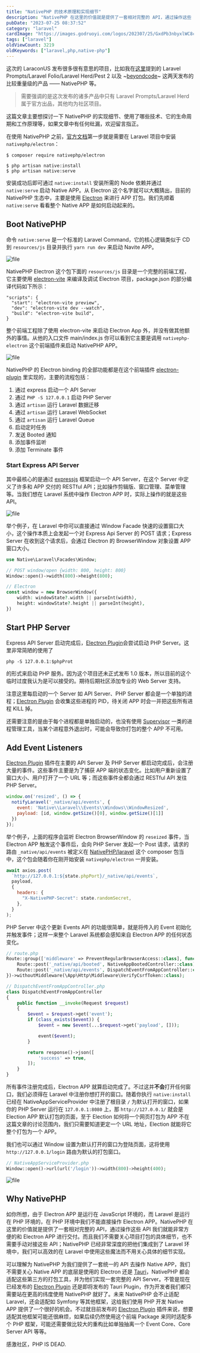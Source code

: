 ```yaml
---
title: "NativePHP 的技术原理和实现细节"
description: "NativePHP 在这里的价值就是提供了一套相对完整的 API，通过操作这些 API 我们就能非常方便的和 Electron APP 进行交付。而且我们不需要关心项目打包的具体细节，也不需要手动对接这些 API；NativePHP 已经非常深度的把他们集成到了 Laravel 环境中，我们可以高效的在 Laravel 中使用这些魔法而不用关心具体的细节实现。"
pubDate: "2023-07-25 08:37:52"
category: "laravel"
cardImage: "https://images.godruoyi.com/logos/202307/25/GxdPb3nbyxlWC8cEekUxTvsRVcVx1Sb9riEa4NNx.png"
tags: ["laravel"]
oldViewCount: 3219
oldKeywords: ["laravel,php,native-php"]
---
```


这次的 LaraconUS 发布很多很有意思的项目，比如我在[这里](https://twitter.com/godruoyi/status/1681875841603735552?s=20)提到的 Laravel Prompts/Laravel Folio/Laravel Herd/Pest 2 以及 ~[beyondcode](https://twitter.com/beyondcode)~ 这两天发布的比较重量级的产品 —— NativePHP 等。

> 需要强调的是这次发布的诸多产品中只有 Laravel Prompts/Laravel Herd 属于官方出品，其他均为社区项目。

这篇文章主要想探讨一下 NativePHP 的实现细节、使用了哪些技术、它的生命周期和工作原理等，如果文章中有任何纰漏，欢迎留言指正。

在使用 NativePHP 之前，[官方文档](https://nativephp.com/docs/1/getting-started/installation#installation)第一步就是需要在 Laravel 项目中安装 `nativephp/electron`：
```shell
$ composer require nativephp/electron

$ php artisan native:install
$ php artisan native:serve
```

安装成功后即可通过 `native:install` 安装所需的 Node 依赖并通过 `native:serve` 启动 Native APP。从 Electron 这个名字就可以大概猜出，目前的 NativePHP 生态中，主要是使用 [Electron](https://www.electronjs.org/) 来进行 APP 打包。我们先顺着 `native:serve` 看看整个 Native APP 是如何启动起来的。

## Boot NativePHP
命令 `native:serve` 是一个标准的 Laravel Command，它的核心逻辑类似于 CD 到 `resources/js` 目录并执行 `yarn run dev` 来启动 Navite APP。

![file](https://images.godruoyi.com/posts/202307/25/QsDfZUrldJsGwgarc2pNoStqHVmhMFMofOqoDDdX.png)

NativePHP Electron 这个包下面的 `resources/js` 目录是一个完整的前端工程，它主要使用 [electron-vite](https://electron-vite.org/) 来编译及调试 Electron 项目，package.json 的部分编译代码如下所示：
```
"scripts": {
  "start": "electron-vite preview",
  "dev": "electron-vite dev --watch",
  "build": "electron-vite build",
}
```

整个前端工程除了使用 electron-vite 来启动 Electron App 外，并没有做其他额外的事情。从他的入口文件 main/index.js 你可以看到它主要是调用 `nativephp-electron` 这个前端插件来启动 NativePHP APP。

![file](https://images.godruoyi.com/posts/202307/25/5Mtz5dZtBG07lIQqo2jzgb81wetJKloRxkpwwXTo.png)

NativePHP 的 Electron binding 的全部功能都是在这个前端插件 [electron-plugin](https://github.com/NativePHP/electron-plugin) 里实现的，主要的流程包括：

1. 通过 express 启动一个 API Server
2. 通过 `PHP -S 127.0.0.1` 启动 PHP Server
3. 通过 `artisan` 运行 Laravel 数据迁移
4. 通过 `artisan` 运行 Laravel WebSocket
5. 通过 `artisan` 运行 Laravel Queue
6. 启动定时任务
7. 发送 Booted 通知
8. 添加事件监听
9. 添加 Terminate 事件


### Start Express API Server

其中最核心的是通过 [expressjs](https://expressjs.com/) 框架启动一个 API Server，在这个 Server 中定义了许多和 APP 交付的 RESTful API；比如操作剪辑版、窗口管理、菜单管理等。当我们想在 Laravel 系统中操作 Electron APP 时，实际上操作的就是这些 API。


![file](https://images.godruoyi.com/posts/202307/25/fckOx54WOIfoGaFeSnAXaRtU7PlQRQPsgEfAbW4x.png)


举个例子，在 Laravel 中你可以直接通过 Window Facade 快速的设置窗口大小，这个操作本质上会发起一个对 Express Api Server 的 POST 请求；Express Server 在收到这个请求后，会通过 Electron 的 BrowserWindow 对象设置 APP 窗口大小。

```php
use Native\Laravel\Facades\Window;

// POST window/open {width: 800, height: 800}
Window::open()->width(800)->height(800);

// Electron
const window = new BrowserWindow({
    width: windowState?.width || parseInt(width),
    height: windowState?.height || parseInt(height),
})
```

## Start PHP Server

Express API Server 启动完成后，[Electron Plugin](https://github.com/NativePHP/electron-plugin)会尝试启动 PHP Server。这里非常简陋的使用了

```
php -S 127.0.0.1:$phpProt
``` 

的形式来启动 PHP 服务。因为这个项目还未正式发布 1.0 版本，所以目前的这个临时过度我认为是可以接受的。期待后期社区添加专业的 Web Server 支持。

注意这里每启动的一个 Server 如 API Server、PHP Server 都会是一个单独的进程；[Electron Plugin](https://github.com/NativePHP/electron-plugin) 会收集这些进程的 PID，待关闭 APP 时会一并把这些所有进程 KILL 掉。

还需要注意的是由于每个进程都是单独启动的，也没有使用 [Supervisor](http://supervisord.org/) 一类的进程管理工具，当某个进程意外退出时，可能会导致你打包的整个 APP 不可用。

## Add Event Listeners

[Electron Plugin](https://github.com/NativePHP/electron-plugin)  插件在主要的 API Server 及 PHP Server 都启动完成后，会注册大量的事件。这些事件主要是为了捕获 APP 端的状态变化。比如用户重新设置了窗口大小、用户打开了一个 URL 等；而这些事件全都会通过 RESTful API 发往 PHP Server。

```javascript
window.on('resized', () => {
  notifyLaravel('_native/api/events', {
    event: 'Native\\Laravel\\Events\\Windows\\WindowResized',
    payload: [id, window.getSize()[0], window.getSize()[1]]
  })
});
```

举个例子，上面的程序会监听 Electron BrowserWindow 的 `reseized` 事件，当 Electron APP 触发这个事件后，会向 PHP Server 发起一个 Post 请求，请求的路由 `_native/api/events` 被定义在 [NativePHP/laravel](https://github.com/NativePHP/laravel) 这个 composer 包当中，这个包会随着你在刚开始安装 `nativephp/electron` 一并安装。

```javascript
await axios.post(
  `http://127.0.0.1:${state.phpPort}/_native/api/events`,
  payload,
  {
    headers: {
      "X-NativePHP-Secret": state.randomSecret,
    },
  }
);
```

PHP Server 中这个更新 Events API 的功能很简单，就是将传入的 Event 初始化并触发事件；这样一来整个 Laravel 系统都会感知来自 Electron APP 的任何状态变化。

```php
// route.php
Route::group(['middleware' => PreventRegularBrowserAccess::class], function () {
    Route::post('_native/api/booted', NativeAppBootedController::class);
    Route::post('_native/api/events', DispatchEventFromAppController::class);
})->withoutMiddleware(\App\Http\Middleware\VerifyCsrfToken::class);

// DispatchEventFromAppController.php
class DispatchEventFromAppController
{
    public function __invoke(Request $request)
    {
        $event = $request->get('event');
        if (class_exists($event)) {
            $event = new $event(...$request->get('payload', []));

            event($event);
        }

        return response()->json([
            'success' => true,
        ]);
    }
}
```

所有事件注册完成后，Electron APP 就算启动完成了。不过这并**不会**打开任何窗口，我们必须得在 Laravel 中注册你想打开的窗口。随着你执行 `native:install` 已经在 NativeAppServiceProvider 中注册了根目录 `/` 为默认打开的窗口，如果你的 PHP Server 运行在 `127.0.0.1:8080` 上，那 `http://127.0.0.1/` 就会是 Election APP 默认打包的页面，至于 Election 如何将一个网页打包为 APP 不在这篇文章的讨论范围内，我们只需要知道更定一个 URL 地址，Election 就能将它整个打包为一个 APP。

我们也可以通过 Window 设置为默认打开的窗口为登陆页面，这将使用 `http://127.0.0.1/login`  路由为默认的打包窗口。
 
```php
// NativeAppServiceProvider.php
Window::open()->url(url('/login'))->width(800)->height(400);
```

![file](https://images.godruoyi.com/posts/202307/25/trxWkNC4ENAFglMnNpH15QPo7wtAbWoXeJUOvR5I.png)


## Why NativePHP

如你所想，由于 Electron APP 是运行在 JavaScript 环境的，而 Laravel 是运行在 PHP 环境的，在 PHP 环境中我们不能直接操作 Electron APP。NativePHP 在这里的价值就是提供了一套相对完整的 API，通过操作这些 API 我们就能非常方便的和 Electron APP 进行交付。而且我们不需要关心项目打包的具体细节，也不需要手动对接这些 API；NativePHP 已经非常深度的把他们集成到了 Laravel 环境中，我们可以高效的在 Laravel 中使用这些魔法而不用关心具体的细节实现。

可以理解为 NativePHP 为我们提供了一套统一的 API 去操作 Native APP，我们不需要关心 Native APP 的底层是使用的 Electron 还是 [Tauri](https://tauri.app/)，NativePHP 都会适配这些第三方的打包工具，并为他们实现一套完整的 API Server。不管是现在已经发布的 [Electron Plugin](https://github.com/NativePHP/electron-plugin) 还是即将发布的 Tauri Plugin，作为开发者我们都只需要站在更高的纬度使用 NativePHP 就好了。未来 NativePHP 会不止适配 Laravel，还会适配如 Symfony 等其他框架，这给我们使用 PHP 开发 Native APP 提供了一个很好的机会。不过就目前发布的 [Electron Plugin](https://github.com/NativePHP/electron-plugin) 插件来说，想要适配其他框架可能还很麻烦，如果后续仍然使用这个前端 Package 来同时适配多个 PHP 框架，可能还需要做比较大的重构比如单独抽离一个 Event Core、Core Server API 等等。

感激社区，PHP IS DEAD.
